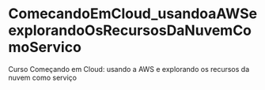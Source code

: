# ComecandoEmCloud_usandoaAWSeexplorandoOsRecursosDaNuvemComoServico
Curso Começando em Cloud: usando a AWS e explorando os recursos da nuvem como serviço
